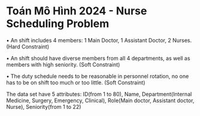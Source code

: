 # Toán Mô Hình 2024 - Nurse Scheduling Problem

• An shift includes 4 members: 1 Main Doctor, 1 Assistant Doctor, 2 Nurses. (Hard Constraint)

• An shift should have diverse members from all 4 departments, as well as members with high seniority. (Soft Constraint)

• The duty schedule needs to be reasonable in personnel rotation, no one has to be on shift too much or too little. (Soft Constraint)


The data set have 5 attributes: ID(from 1 to 80), Name, Department(Internal Medicine, Surgery, Emergency, Clinical), Role(Main doctor, Assistant doctor, Nurse), Seniority(from 1 to 22)

